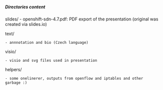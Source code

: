 ##### Directories content

slides/
	- openshift-sdn-4.7.pdf: PDF export of the presentation (original was created via slides.io)

text/

	- annnotation and bio (Czech language)

visio/

	- visio and svg files used in presentation

helpers/

	- some onelinerer, outputs from openflow and iptables and other garbage :)


